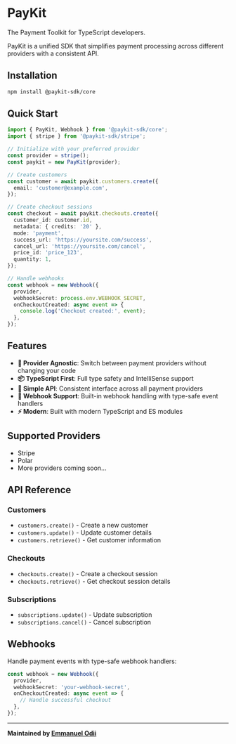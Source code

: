 # PayKit

The Payment Toolkit for TypeScript developers.

PayKit is a unified SDK that simplifies payment processing across different providers with a consistent API.

## Installation

```bash
npm install @paykit-sdk/core
```

## Quick Start

```typescript
import { PayKit, Webhook } from '@paykit-sdk/core';
import { stripe } from '@paykit-sdk/stripe';

// Initialize with your preferred provider
const provider = stripe();
const paykit = new PayKit(provider);

// Create customers
const customer = await paykit.customers.create({
  email: 'customer@example.com',
});

// Create checkout sessions
const checkout = await paykit.checkouts.create({
  customer_id: customer.id,
  metadata: { credits: '20' },
  mode: 'payment',
  success_url: 'https://yoursite.com/success',
  cancel_url: 'https://yoursite.com/cancel',
  price_id: 'price_123',
  quantity: 1,
});

// Handle webhooks
const webhook = new Webhook({
  provider,
  webhookSecret: process.env.WEBHOOK_SECRET,
  onCheckoutCreated: async event => {
    console.log('Checkout created:', event);
  },
});
```

## Features

- **🔄 Provider Agnostic**: Switch between payment providers without changing your code
- **📦 TypeScript First**: Full type safety and IntelliSense support
- **🎯 Simple API**: Consistent interface across all payment providers
- **🔐 Webhook Support**: Built-in webhook handling with type-safe event handlers
- **⚡ Modern**: Built with modern TypeScript and ES modules

## Supported Providers

- Stripe
- Polar
- More providers coming soon...

## API Reference

### Customers

- `customers.create()` - Create a new customer
- `customers.update()` - Update customer details
- `customers.retrieve()` - Get customer information

### Checkouts

- `checkouts.create()` - Create a checkout session
- `checkouts.retrieve()` - Get checkout session details

### Subscriptions

- `subscriptions.update()` - Update subscription
- `subscriptions.cancel()` - Cancel subscription

## Webhooks

Handle payment events with type-safe webhook handlers:

```typescript
const webhook = new Webhook({
  provider,
  webhookSecret: 'your-webhook-secret',
  onCheckoutCreated: async event => {
    // Handle successful checkout
  },
});
```

---

**Maintained by [Emmanuel Odii](https://github.com/emmanuelodii)**
